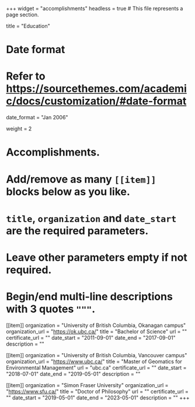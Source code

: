 +++
widget = "accomplishments"
headless = true  # This file represents a page section.

title = "Education"

# Date format
#   Refer to https://sourcethemes.com/academic/docs/customization/#date-format
date_format = "Jan 2006"

weight = 2

# Accomplishments.
#   Add/remove as many `[[item]]` blocks below as you like.
#   `title`, `organization` and `date_start` are the required parameters.
#   Leave other parameters empty if not required.
#   Begin/end multi-line descriptions with 3 quotes `"""`.

[[item]]
  organization = "University of British Columbia, Okanagan campus"
  organization_url = "https://ok.ubc.ca/"
  title = "Bachelor of Science"
  url = ""
  certificate_url = ""
  date_start = "2011-09-01"
  date_end = "2017-09-01"
  description = ""
  
[[item]]
  organization = "University of British Columbia, Vancouver campus"
  organization_url = "https://www.ubc.ca/"
  title = "Master of Geomatics for Environmental Management"
  url = "ubc.ca"
  certificate_url = ""
  date_start = "2018-07-01"
  date_end = "2019-05-01"
  description = ""

[[item]]
  organization = "Simon Fraser University"
  organization_url = "https://www.sfu.ca/"
  title = "Doctor of Philosophy"
  url = ""
  certificate_url = ""
  date_start = "2019-05-01"
  date_end = "2023-05-01"
  description = ""
+++
  
